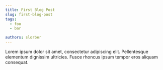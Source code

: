 ```yaml
---
title: First Blog Post
slug: first-blog-post
tags:
  - foo
  - bar

authors: slorber
---
```

Lorem ipsum dolor sit amet, consectetur adipiscing elit. Pellentesque elementum dignissim ultricies. Fusce rhoncus ipsum tempor eros aliquam consequat.
